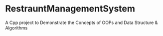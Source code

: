 # RestrauntManagementSystem
A Cpp project to Demonstrate the Concepts of OOPs and Data Structure &amp; Algorithms
